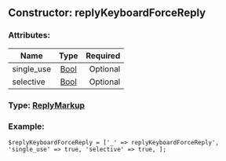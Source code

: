 ## Constructor: replyKeyboardForceReply  

### Attributes:

| Name     |    Type       | Required |
|----------|:-------------:|---------:|
|single\_use|[Bool](../types/Bool.md) | Optional|
|selective|[Bool](../types/Bool.md) | Optional|


### Type: [ReplyMarkup](../types/ReplyMarkup.md)

### Example:


```
$replyKeyboardForceReply = ['_' => replyKeyboardForceReply', 'single_use' => true, 'selective' => true, ];
```
